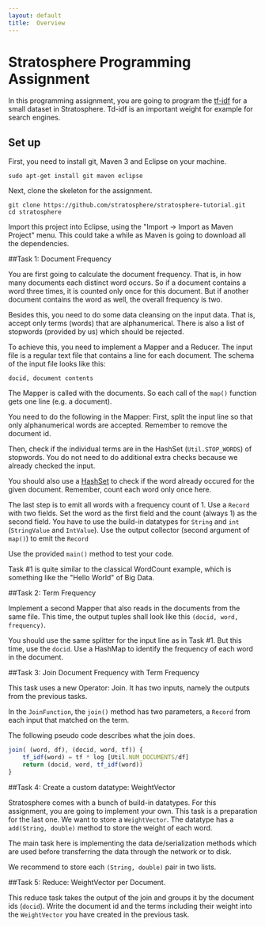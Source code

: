 ```yaml
--- 
layout: default 
title:  Overview
---
```


# Stratosphere Programming Assignment

In this programming assignment, you are going to program the [tf-idf](http://en.wikipedia.org/wiki/Tf%E2%80%93idf) for a small dataset in Stratosphere. Td-idf is an important weight for example for search engines.

## Set up

First, you need to install git, Maven 3 and Eclipse on your machine.

```
sudo apt-get install git maven eclipse
```

Next, clone the skeleton for the assignment.
```
git clone https://github.com/stratosphere/stratosphere-tutorial.git
cd stratosphere
```

Import this project into Eclipse, using the "Import -> Import as Maven Project" menu.
This could take a while as Maven is going to download all the dependencies.


##Task 1: Document Frequency

You are first going to calculate the document frequency. That is, in how many documents each distinct word occurs.
So if a document contains a word three times, it is counted only once for this document. But if another document contains the word as well, the overall frequency is two.

Besides this, you need to do some data cleansing on the input data. That is, accept only terms (words) that are alphanumerical. There is also a list of stopwords (provided by us) which should be rejected.

To achieve this, you need to implement a Mapper and a Reducer. The input file is a regular text file that contains a line for each document.
The schema of the input file looks like this:
```
docid, document contents
```
The Mapper is called with the documents. So each call of the `map()` function gets one line (e.g. a document).

You need to do the following in the Mapper: First, split the input line so that only alphanumerical words are accepted. Remember to remove the document id. 

Then, check if the individual terms are in the HashSet (`Util.STOP_WORDS`) of stopwords. You do not need to do additional extra checks because we already checked the input.

You should also use a [HashSet](http://docs.oracle.com/javase/7/docs/api/java/util/HashSet.html) to check if the word already occured for the given document. Remember, count each word only once here.

The last step is to emit all words with a frequency count of 1. Use a `Record` with two fields. Set the word as the first field and the count (always 1) as the second field.
You have to use the build-in datatypes for `String` and `int` (`StringValue` and `IntValue`).
Use the output collector (second argument of `map()`) to emit the `Record`


Use the provided `main()` method to test your code.


Task #1 is quite similar to the classical WordCount example, which is something like the "Hello World" of Big Data.

##Task 2: Term Frequency

Implement a second Mapper that also reads in the documents from the same file. 
This time, the output tuples shall look like this `(docid, word, frequency)`.

You should use the same splitter for the input line as in Task #1. But this time, use the `docid`. 
Use a HashMap to identify the frequency of each word in the document.


##Task 3: Join Document Frequency with Term Frequency

This task uses a new Operator: Join. It has two inputs, namely the outputs from the previous tasks.

In the `JoinFunction`, the `join()` method has two parameters, a `Record` from each input that matched on the term.

The following pseudo code describes what the join does.

```javascript
join( (word, df), (docid, word, tf)) {
	tf_idf(word) = tf * log [Util.NUM_DOCUMENTS/df]
	return (docid, word, tf_idf(word))
}
```


 
##Task 4: Create a custom datatype: WeightVector

Stratosphere comes with a bunch of build-in datatypes. For this assignment, you are going to implement your own. This task is a preparation for the last one. We want to store a `WeightVector`.
The datatype has a `add(String, double)` method to store the weight of each word.

The main task here is implementing the data de/serialization methods which are used before transferring the data through the network or to disk.

We recommend to store each `(String, double)` pair in two lists.


##Task 5: Reduce: WeightVector per Document.

This reduce task takes the output of the join and groups it by the document ids (`docid`).
Write the document id and the terms including their weight into the `WeightVector` you have created in the previous task.












